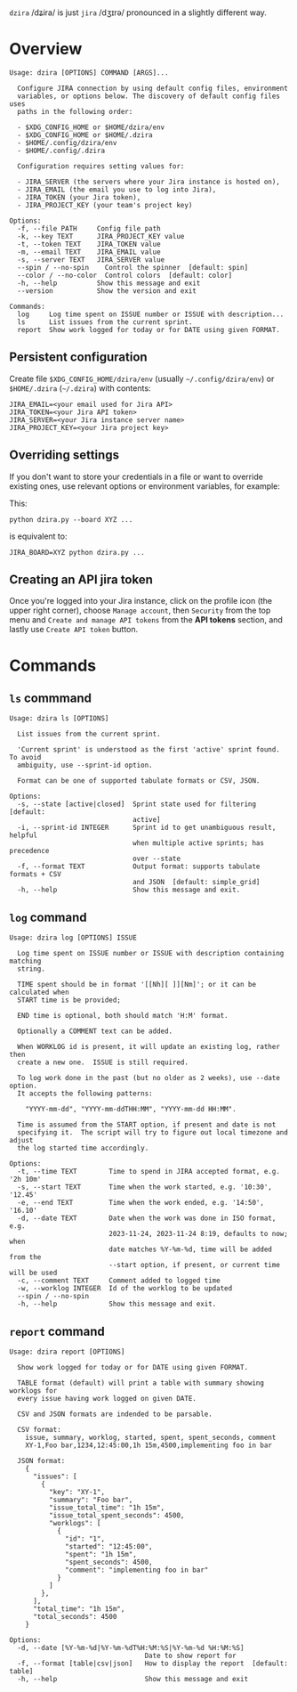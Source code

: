 `dzira` /dʑira/ is just `jira` /dʒɪrə/ pronounced in a slightly different way.

# Overview

```
Usage: dzira [OPTIONS] COMMAND [ARGS]...

  Configure JIRA connection by using default config files, environment
  variables, or options below. The discovery of default config files uses
  paths in the following order:

  - $XDG_CONFIG_HOME or $HOME/dzira/env
  - $XDG_CONFIG_HOME or $HOME/.dzira
  - $HOME/.config/dzira/env
  - $HOME/.config/.dzira

  Configuration requires setting values for:

  - JIRA_SERVER (the servers where your Jira instance is hosted on),
  - JIRA_EMAIL (the email you use to log into Jira),
  - JIRA_TOKEN (your Jira token),
  - JIRA_PROJECT_KEY (your team's project key)

Options:
  -f, --file PATH     Config file path
  -k, --key TEXT      JIRA_PROJECT_KEY value
  -t, --token TEXT    JIRA_TOKEN value
  -m, --email TEXT    JIRA_EMAIL value
  -s, --server TEXT   JIRA_SERVER value
  --spin / --no-spin    Control the spinner  [default: spin]
  --color / --no-color  Control colors  [default: color]
  -h, --help          Show this message and exit
  --version           Show the version and exit

Commands:
  log     Log time spent on ISSUE number or ISSUE with description...
  ls      List issues from the current sprint.
  report  Show work logged for today or for DATE using given FORMAT.
```


## Persistent configuration

Create file `$XDG_CONFIG_HOME/dzira/env` (usually `~/.config/dzira/env`) 
or `$HOME/.dzira` (`~/.dzira`) with contents:

```text
JIRA_EMAIL=<your email used for Jira API>
JIRA_TOKEN=<your Jira API token>
JIRA_SERVER=<your Jira instance server name>
JIRA_PROJECT_KEY=<your Jira project key>
```


## Overriding settings

If you don't want to store your credentials in a file or want to override existing
ones, use relevant options or environment variables, for example:

This:

`python dzira.py --board XYZ ...`

is equivalent to:

`JIRA_BOARD=XYZ python dzira.py ...`


## Creating an API jira token

Once you're logged into your Jira instance, click on the profile icon (the upper
right corner), choose `Manage account`, then `Security` from the top menu and
`Create and manage API tokens` from the **API tokens** section, and lastly use
`Create API token` button.


# Commands

## `ls` commmand

```
Usage: dzira ls [OPTIONS]

  List issues from the current sprint.

  'Current sprint' is understood as the first 'active' sprint found. To avoid
  ambiguity, use --sprint-id option.

  Format can be one of supported tabulate formats or CSV, JSON.

Options:
  -s, --state [active|closed]  Sprint state used for filtering  [default:
                               active]
  -i, --sprint-id INTEGER      Sprint id to get unambiguous result, helpful
                               when multiple active sprints; has precedence
                               over --state
  -f, --format TEXT            Output format: supports tabulate formats + CSV
                               and JSON  [default: simple_grid]
  -h, --help                   Show this message and exit.
```


## `log` command

```
Usage: dzira log [OPTIONS] ISSUE

  Log time spent on ISSUE number or ISSUE with description containing matching
  string.

  TIME spent should be in format '[[Nh][ ]][Nm]'; or it can be calculated when
  START time is be provided;

  END time is optional, both should match 'H:M' format.

  Optionally a COMMENT text can be added.

  When WORKLOG id is present, it will update an existing log, rather then
  create a new one.  ISSUE is still required.

  To log work done in the past (but no older as 2 weeks), use --date option.
  It accepts the following patterns:

    "YYYY-mm-dd", "YYYY-mm-ddTHH:MM", "YYYY-mm-dd HH:MM".

  Time is assumed from the START option, if present and date is not
  specifying it.  The script will try to figure out local timezone and adjust
  the log started time accordingly.

Options:
  -t, --time TEXT        Time to spend in JIRA accepted format, e.g. '2h 10m'
  -s, --start TEXT       Time when the work started, e.g. '10:30', '12.45'
  -e, --end TEXT         Time when the work ended, e.g. '14:50', '16.10'
  -d, --date TEXT        Date when the work was done in ISO format, e.g.
                         2023-11-24, 2023-11-24 8:19, defaults to now; when
                         date matches %Y-%m-%d, time will be added from the
                         --start option, if present, or current time will be used
  -c, --comment TEXT     Comment added to logged time
  -w, --worklog INTEGER  Id of the worklog to be updated
  --spin / --no-spin
  -h, --help             Show this message and exit.
```


## `report` command

```
Usage: dzira report [OPTIONS]

  Show work logged for today or for DATE using given FORMAT.

  TABLE format (default) will print a table with summary showing worklogs for
  every issue having work logged on given DATE.

  CSV and JSON formats are indended to be parsable.

  CSV format:
    issue, summary, worklog, started, spent, spent_seconds, comment
    XY-1,Foo bar,1234,12:45:00,1h 15m,4500,implementing foo in bar

  JSON format:
    {
      "issues": [
        {
          "key": "XY-1",
          "summary": "Foo bar",
          "issue_total_time": "1h 15m",
          "issue_total_spent_seconds": 4500,
          "worklogs": [
            {
              "id": "1",
              "started": "12:45:00",
              "spent": "1h 15m",
              "spent_seconds": 4500,
              "comment": "implementing foo in bar"
            }
          ]
        },
      ],
      "total_time": "1h 15m",
      "total_seconds": 4500
    }

Options:
  -d, --date [%Y-%m-%d|%Y-%m-%dT%H:%M:%S|%Y-%m-%d %H:%M:%S]
                                  Date to show report for
  -f, --format [table|csv|json]   How to display the report  [default: table]
  -h, --help                      Show this message and exit
```
